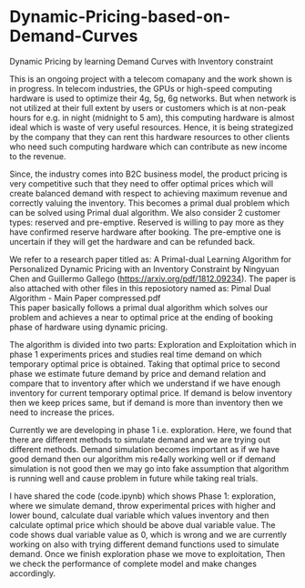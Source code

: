 # Dynamic-Pricing-based-on-Demand-Curves
Dynamic Pricing by learning Demand Curves with Inventory constraint

This is an ongoing project with a telecom comapany and the work shown is in progress. In telecom industries, the GPUs or high-speed computing hardware is used to optimize their 4g, 5g, 6g networks. But when network is not utilized at their full extent by users or customers which is at non-peak hours for e.g. in night (midnight to 5 am), this computing hardware is almost ideal which is waste of very useful resources. Hence, it is being strategized by the company that they can rent this hardware resources to other clients who need such computing hardware which can contribute as new income to the revenue. 


Since, the industry comes into B2C business model, the product pricing is very competitive such that they need to offer optimal prices which will create balanced demand with respect to achieving maximum revenue and correctly valuing the inventory. This becomes a primal dual problem which can be solved using Primal dual algorithm. We also consider 2 customer types: reserved and pre-emptive. Reserved is willing to pay more as they have confirmed reserve hardware after booking. The pre-emptive one is uncertain if they will get the hardware and can be refunded back. 


We refer to a research paper titled as: A Primal-dual Learning Algorithm for Personalized Dynamic Pricing with an Inventory Constraint by Ningyuan Chen and Guillermo Gallego (https://arxiv.org/pdf/1812.09234). The paper is also attached with other files in this reposiotory named as: Pimal Dual Algorithm - Main Paper compressed.pdf  
This paper basically follows a primal dual algorithm which solves our problem and achieves a near to optimal price at the ending of booking phase of hardware using dynamic pricing. 


The algorithm is divided into two parts: Exploration and Exploitation which in phase 1 experiments prices and studies real time demand on which temporary optimal price is obtained. Taking that optimal price to second phase we estimate future demand by price and demand relation and compare that to inventory after which we understand if we have enough inventory for current temporary optimal price. If demand is below inventory then we keep prices same, but if demand is more than inventory then we need to increase the prices.

Currently we are developing in phase 1 i.e. exploration. Here, we found that there are different methods to simulate demand and we are trying out different methods. Demand simulation becomes important as if we have good demand then our algorithm mis re4ally working well or if demand simulation is not good then we may go into fake assumption that algorithm is running well and cause problem in future while taking real trials.


I have shared the code (code.ipynb) which shows Phase 1: exploration, where we simulate demand, throw experimental prices with higher and lower bound, calculate dual variable which values inventory and then calculate optimal price which should be above dual variable value.
The code shows dual variable value as 0, which is wrong and we are currently working on also with trying different demand functions used to simulate demand.
Once we finish exploration phase we move to exploitation, 
Then we check the performance of complete model and make changes accordingly.

